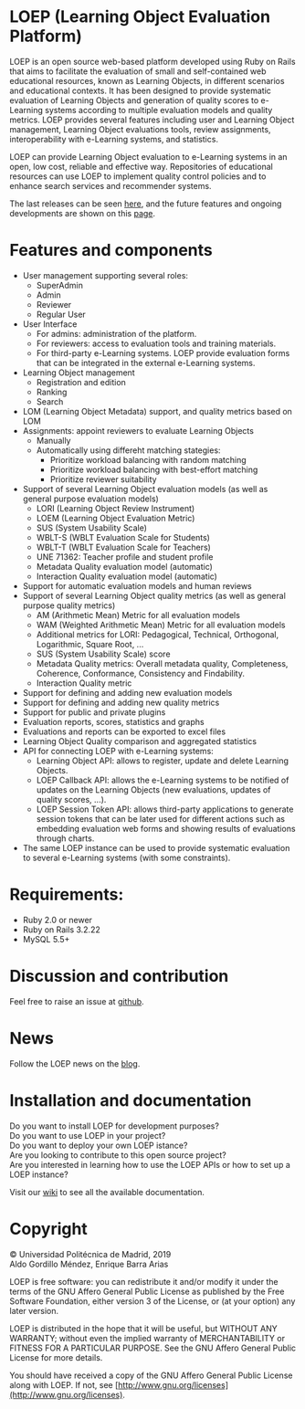 # LOEP (Learning Object Evaluation Platform)

LOEP is an open source web-based platform developed using Ruby on Rails that aims to facilitate the evaluation of small and self-contained web educational resources, known as Learning Objects, in different scenarios and educational contexts. It has been designed to provide systematic evaluation of Learning Objects and generation of quality scores to e-Learning systems according to multiple evaluation models and quality metrics. LOEP provides several features including user and Learning Object management, Learning Object evaluations tools, review assignments, interoperability with e-Learning systems, and statistics.

LOEP can provide Learning Object evaluation to e-Learning systems in an open, low cost, reliable and effective way.
Repositories of educational resources can use LOEP to implement quality control policies and to enhance search services and recommender systems. 

The last releases can be seen [here](https://github.com/agordillo/LOEP/releases), and the future features and ongoing developments are shown on this [page](https://github.com/agordillo/LOEP/milestones).  
  
  
# Features and components
  
* User management supporting several roles:
  * SuperAdmin
  * Admin
  * Reviewer
  * Regular User
* User Interface
  * For admins: administration of the platform.
  * For reviewers: access to evaluation tools and training materials.
  * For third-party e-Learning systems. LOEP provide evaluation forms that can be integrated in the external e-Learning systems. 
* Learning Object management
  * Registration and edition
  * Ranking
  * Search
* LOM (Learning Object Metadata) support, and quality metrics based on LOM
* Assignments: appoint reviewers to evaluate Learning Objects
  * Manually
  * Automatically using differeht matching stategies:
    * Prioritize workload balancing with random matching 
    * Prioritize workload balancing with best-effort matching
    * Prioritize reviewer suitability
* Support of several Learning Object evaluation models (as well as general purpose evaluation models)
  * LORI (Learning Object Review Instrument)
  * LOEM (Learning Object Evaluation Metric)
  * SUS (System Usability Scale)
  * WBLT-S (WBLT Evaluation Scale for Students)
  * WBLT-T (WBLT Evaluation Scale for Teachers)
  * UNE 71362: Teacher profile and student profile
  * Metadata Quality evaluation model (automatic)
  * Interaction Quality evaluation model (automatic)
* Support for automatic evaluation models and human reviews
* Support of several Learning Object quality metrics (as well as general purpose quality metrics)
  * AM (Arithmetic Mean) Metric for all evaluation models
  * WAM (Weighted Arithmetic Mean) Metric for all evaluation models
  * Additional metrics for LORI: Pedagogical, Technical, Orthogonal, Logarithmic, Square Root, ...
  * SUS (System Usability Scale) score
  * Metadata Quality metrics: Overall metadata quality, Completeness, Coherence, Conformance, Consistency and Findability.
  * Interaction Quality metric
* Support for defining and adding new evaluation models
* Support for defining and adding new quality metrics  
* Support for public and private plugins
* Evaluation reports, scores, statistics and graphs
* Evaluations and reports can be exported to excel files
* Learning Object Quality comparison and aggregated statistics
* API for connecting LOEP with e-Learning systems:
  * Learning Object API: allows to register, update and delete Learning Objects.
  * LOEP Callback API: allows the e-Learning systems to be notified of updates on the Learning Objects (new evaluations, updates of quality scores, ...).
  * LOEP Session Token API: allows third-party applications to generate session tokens that can be later used for different actions such as embedding evaluation web forms and showing results of evaluations through charts.
* The same LOEP instance can be used to provide systematic evaluation to several e-Learning systems (with some constraints).

# Requirements:  

* Ruby 2.0 or newer
* Ruby on Rails 3.2.22
* MySQL 5.5+


# Discussion and contribution  
  
Feel free to raise an issue at [github](http://github.com/agordillo/LOEP/issues).  


# News

Follow the LOEP news on the [blog](https://loepblog.wordpress.com/). 


# Installation and documentation

Do you want to install LOEP for development purposes? <br/>
Do you want to use LOEP in your project? <br/>
Do you want to deploy your own LOEP istance? <br/>
Are you looking to contribute to this open source project?  <br/>
Are you interested in learning how to use the LOEP APIs or how to set up a LOEP instance? <br/>

Visit our [wiki](http://github.com/agordillo/LOEP/wiki) to see all the available documentation.  



# Copyright

© Universidad Politécnica de Madrid, 2019  
Aldo Gordillo Méndez, Enrique Barra Arias

LOEP is free software: you can redistribute it and/or modify it under the terms of the GNU Affero General Public License as published by the Free Software Foundation, either version 3 of the License, or (at your option) any later version.

LOEP is distributed in the hope that it will be useful, but WITHOUT ANY WARRANTY; without even the implied warranty of MERCHANTABILITY or FITNESS FOR A PARTICULAR PURPOSE.  See the GNU Affero General Public License for more details.

You should have received a copy of the GNU Affero General Public License along with LOEP. If not, see [http://www.gnu.org/licenses](http://www.gnu.org/licenses).
